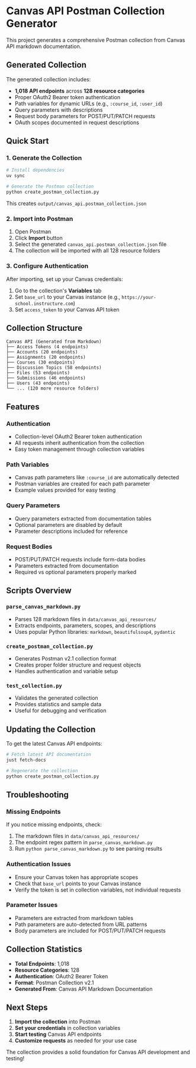 # Canvas API Postman Collection Generator

This project generates a comprehensive Postman collection from Canvas API markdown documentation.

## Generated Collection

The generated collection includes:
- **1,018 API endpoints** across **128 resource categories**
- Proper OAuth2 Bearer token authentication
- Path variables for dynamic URLs (e.g., `:course_id`, `:user_id`)
- Query parameters with descriptions
- Request body parameters for POST/PUT/PATCH requests
- OAuth scopes documented in request descriptions

## Quick Start

### 1. Generate the Collection

```bash
# Install dependencies
uv sync

# Generate the Postman collection
python create_postman_collection.py
```

This creates `output/canvas_api.postman_collection.json`

### 2. Import into Postman

1. Open Postman
2. Click **Import** button
3. Select the generated `canvas_api.postman_collection.json` file
4. The collection will be imported with all 128 resource folders

### 3. Configure Authentication

After importing, set up your Canvas credentials:

1. Go to the collection's **Variables** tab
2. Set `base_url` to your Canvas instance (e.g., `https://your-school.instructure.com`)
3. Set `access_token` to your Canvas API token

## Collection Structure

```
Canvas API (Generated from Markdown)
├── Access Tokens (4 endpoints)
├── Accounts (20 endpoints)
├── Assignments (20 endpoints)
├── Courses (30 endpoints)
├── Discussion Topics (58 endpoints)
├── Files (53 endpoints)
├── Submissions (46 endpoints)
├── Users (43 endpoints)
└── ... (120 more resource folders)
```

## Features

### Authentication
- Collection-level OAuth2 Bearer token authentication
- All requests inherit authentication from the collection
- Easy token management through collection variables

### Path Variables
- Canvas path parameters like `:course_id` are automatically detected
- Postman variables are created for each path parameter
- Example values provided for easy testing

### Query Parameters
- Query parameters extracted from documentation tables
- Optional parameters are disabled by default
- Parameter descriptions included for reference

### Request Bodies
- POST/PUT/PATCH requests include form-data bodies
- Parameters extracted from documentation
- Required vs optional parameters properly marked

## Scripts Overview

### `parse_canvas_markdown.py`
- Parses 128 markdown files in `data/canvas_api_resources/`
- Extracts endpoints, parameters, scopes, and descriptions
- Uses popular Python libraries: `markdown`, `beautifulsoup4`, `pydantic`

### `create_postman_collection.py`
- Generates Postman v2.1 collection format
- Creates proper folder structure and request objects
- Handles authentication and variable setup

### `test_collection.py`
- Validates the generated collection
- Provides statistics and sample data
- Useful for debugging and verification

## Updating the Collection

To get the latest Canvas API endpoints:

```bash
# Fetch latest API documentation
just fetch-docs

# Regenerate the collection
python create_postman_collection.py
```

## Troubleshooting

### Missing Endpoints
If you notice missing endpoints, check:
1. The markdown files in `data/canvas_api_resources/`
2. The endpoint regex pattern in `parse_canvas_markdown.py`
3. Run `python parse_canvas_markdown.py` to see parsing results

### Authentication Issues
- Ensure your Canvas token has appropriate scopes
- Check that `base_url` points to your Canvas instance
- Verify the token is set in collection variables, not individual requests

### Parameter Issues
- Parameters are extracted from markdown tables
- Path parameters are auto-detected from URL patterns
- Body parameters are included for POST/PUT/PATCH requests

## Collection Statistics

- **Total Endpoints**: 1,018
- **Resource Categories**: 128
- **Authentication**: OAuth2 Bearer Token
- **Format**: Postman Collection v2.1
- **Generated From**: Canvas API Markdown Documentation

## Next Steps

1. **Import the collection** into Postman
2. **Set your credentials** in collection variables
3. **Start testing** Canvas API endpoints
4. **Customize requests** as needed for your use case

The collection provides a solid foundation for Canvas API development and testing!
